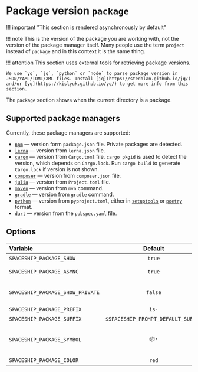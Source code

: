 # Package version `package`

!!! important "This section is rendered asynchronously by default"

!!! note
    This is the version of the package you are working with, not the version of the package manager itself. Many people use the term `project` instead of `package` and in this context it is the same thing.

!!! attention
    This section uses external tools for retrieving package versions.

    We use `yq`, `jq`, `python` or `node` to parse package version in JSON/YAML/TOML/XML files. Install [jq](https://stedolan.github.io/jq/) and/or [yq](https://kislyuk.github.io/yq/) to get more info from this section.

The `package` section shows when the current directory is a package.

## Supported package managers

Currently, these package managers are supported:

* [`npm`][npm] — version form `package.json` file. Private packages are detected.
* [`lerna`][lerna] — version from `lerna.json` file.
* [`cargo`][cargo] — version from `Cargo.toml` file. `cargo pkgid` is used to detect the version, which depends on `Cargo.lock`. Run `cargo build` to generate `Cargo.lock` if version is not shown.
* [`composer`][composer] — version from `composer.json` file.
* [`julia`][julia] — version from `Project.toml` file.
* [`maven`][maven] — version from `mvn` command.
* [`gradle`][gradle] — version from `gradle` command.
* [`python`][python] — version from `pyproject.toml`, either in [`setuptools`][setuptools] or [`poetry`][poetry] format.
* [`dart`][dart] — version from the `pubspec.yaml` file.

## Options

| Variable                         |              Default                | Meaning                             |
| :------------------------------- | :---------------------------------: | ----------------------------------- |
| `SPACESHIP_PACKAGE_SHOW`         |               `true`                | Show section                        |
| `SPACESHIP_PACKAGE_ASYNC`        |               `true`                | Render section asynchronously       |
| `SPACESHIP_PACKAGE_SHOW_PRIVATE` |               `false`               | Show when a package is private      |
| `SPACESHIP_PACKAGE_PREFIX`       |               `is·`                 | Section's prefix                    |
| `SPACESHIP_PACKAGE_SUFFIX`       | `$SPACESHIP_PROMPT_DEFAULT_SUFFIX`  | Section's suffix                    |
| `SPACESHIP_PACKAGE_SYMBOL`       |               `📦·`                 | Symbol displayed before the section |
| `SPACESHIP_PACKAGE_COLOR`        |               `red`                 | Section's color                     |

<!-- References -->
[npm]: https://www.npmjs.com
[lerna]: https://lerna.io
[cargo]: https://crates.io
[composer]: https://getcomposer.org
[julia]: https://julialang.org
[maven]: https://maven.apache.org
[gradle]: https://gradle.org
[python]: https://python.org
[setuptools]: https://setuptools.pypa.io/en/latest/userguide/pyproject_config.html
[poetry]: https://python-poetry.org/docs/pyproject/
[dart]: https://dart.dev
